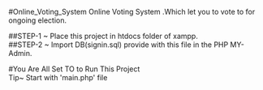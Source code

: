 #Online_Voting_System
Online Voting System .Which let you to vote to  for ongoing election.

##STEP-1
~ Place this project in htdocs folder of xampp.<br/>
##STEP-2
~ Import DB(signin.sql) provide with this file in the PHP MY-Admin.<br/>

#You Are All Set TO to Run This Project<br/>
Tip~ Start with 'main.php' file
